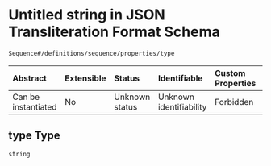 # Untitled string in JSON Transliteration Format Schema

```txt
Sequence#/definitions/sequence/properties/type
```



| Abstract            | Extensible | Status         | Identifiable            | Custom Properties | Additional Properties | Access Restrictions | Defined In                                                            |
| :------------------ | :--------- | :------------- | :---------------------- | :---------------- | :-------------------- | :------------------ | :-------------------------------------------------------------------- |
| Can be instantiated | No         | Unknown status | Unknown identifiability | Forbidden         | Allowed               | none                | [JTF.schema.json\*](../../out/JTF.schema.json "open original schema") |

## type Type

`string`
